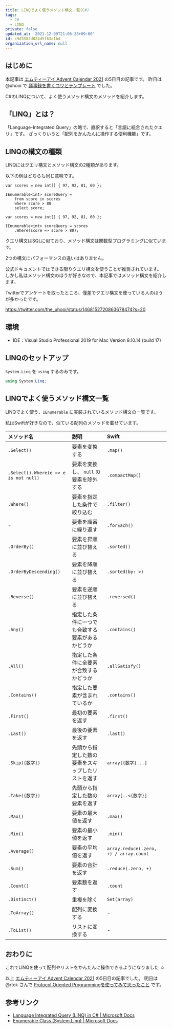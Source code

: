 ```yaml
---
title: LINQでよく使うメソッド構文一覧(C#)
tags:
  - C#
  - LINQ
private: false
updated_at: '2021-12-09T21:06:28+09:00'
id: c9d3582d024d5f63a1bd
organization_url_name: null
---
```

## はじめに

本記事は [エムティーアイ Advent Calendar 2021](https://qiita.com/advent-calendar/2021/mti) の5日目の記事です。
昨日は @uhooi で [議事録を書くコツとテンプレート](https://qiita.com/uhooi/items/dc862b3eaef154a35470) でした。

C#のLINQについて、よく使うメソッド構文のメソッドを紹介します。

## 「LINQ」とは？

「Language-Integrated Query」の略で、直訳すると「言語に統合されたクエリ」です。
ざっくりいうと「配列をかんたんに操作する便利機能」です。

## LINQの構文の種類

LINQにはクエリ構文とメソッド構文の2種類があります。

以下の例はどちらも同じ意味です。

```cs:クエリ構文
var scores = new int[] { 97, 92, 81, 60 };

IEnumerable<int> scoreQuery =
    from score in scores
    where score > 80
    select score;
```

```cs:メソッド構文
var scores = new int[] { 97, 92, 81, 60 };

IEnumerable<int> scoreQuery = scores
    .Where(score => score > 80);
```

クエリ構文はSQLに似ており、メソッド構文は関数型プログラミングに似ています。

2つの構文にパフォーマンスの違いはありません。

公式ドキュメントではできる限りクエリ構文を使うことが推奨されています。
しかし私はメソッド構文のほうが好きなので、本記事ではメソッド構文を紹介します。

Twitterでアンケートを取ったところ、僅差でクエリ構文を使っている人のほうが多かったです。

https://twitter.com/the_uhooi/status/1468152720863678474?s=20

## 環境

- IDE：Visual Studio Professional 2019 for Mac Version 8.10.14 (build 17)

## LINQのセットアップ

`System.Linq` を `using` するのみです。

```cs
using System.Linq;
```

## LINQでよく使うメソッド構文一覧

LINQでよく使う、`IEnumerable` に実装されているメソッド構文の一覧です。

私はSwiftが好きなので、似ている配列のメソッドを載せています。

|メソッド名|説明|Swift|
|:--|:--|:--|
|`.Select()`|要素を変換する|`.map()`|
|`.Select().Where(e => e is not null)`|要素を変換し、 `null` の要素を除外する|`.compactMap()`|
|`.Where()`|要素を指定した条件で絞り込む|`.filter()`|
|-|要素を順番に繰り返す|`.forEach()`|
|`.OrderBy()`|要素を昇順に並び替える|`.sorted()`|
|`.OrderByDescending()`|要素を降順に並び替える|`.sorted(by: >)`|
|`.Reverse()`|要素を逆順に並び替える|`.reversed()`|
|`.Any()`|指定した条件に一つでも合致する要素があるかどうか|`.contains()`|
|`.All()`|指定した条件に全要素が合致するかどうか|`.allSatisfy()`|
|`.Contains()`|指定した要素が含まれているか|`.contains()`|
|`.First()`|最初の要素を返す|`.first()`|
|`.Last()`|最後の要素を返す|`.last()`|
|`.Skip({数字})`|先頭から指定した数の要素をスキップしたリストを返す|`array[{数字}...]`|
|`.Take({数字})`|先頭から指定した数の要素を返す|`array[..<{数字}]`|
|`.Max()`|要素の最大値を返す|`.max()`|
|`.Min()`|要素の最小値を返す|`.min()`|
|`.Average()`|要素の平均値を返す|`array.reduce(.zero, +) / array.count`|
|`.Sum()`|要素の合計を返す|`.reduce(.zero, +)`|
|`.Count()`|要素数を返す|`.count`|
|`.Distinct()`|重複を除く|`Set(array)`|
|`.ToArray()`|配列に変換する|-|
|`.ToList()`|リストに変換する|-|

## おわりに

これでLINQを使って配列やリストをかんたんに操作できるようになりました :relaxed: 

以上 [エムティーアイ Advent Calendar 2021](https://qiita.com/advent-calendar/2021/mti) の5日目の記事でした。
明日は @rtok さんで [Protocol Oriented Programmingを使ってみて思ったこと](https://qiita.com/rtok/items/80dea6d3567627cf89f1) です。

## 参考リンク

- [Language Integrated Query (LINQ) in C# | Microsoft Docs](https://docs.microsoft.com/en-us/dotnet/csharp/linq/)
- [Enumerable Class (System.Linq) | Microsoft Docs](https://docs.microsoft.com/en-us/dotnet/api/system.linq.enumerable?view=net-6.0)
